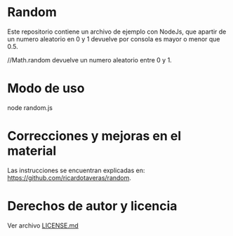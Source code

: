 # Random #

Este repositorio contiene un archivo de ejemplo con NodeJs, que apartir de un numero aleatorio en 0 y 1 devuelve por consola
es mayor o menor que 0.5.

//Math.random devuelve un numero aleatorio entre 0 y 1.

# Modo de uso #

node random.js

# Correcciones y mejoras en el material #

Las instrucciones se encuentran explicadas en: <https://github.com/ricardotaveras/random>.

# Derechos de autor y licencia #

Ver archivo [LICENSE.md](https://github.com/ricardotaveras/random/LICENSE.md)
